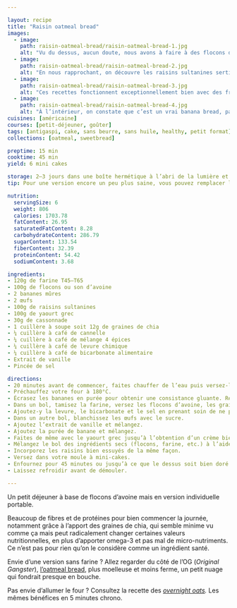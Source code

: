 ```yaml
---

layout: recipe
title: "Raisin oatmeal bread"
images:
  - image:
    path: raisin-oatmeal-bread/raisin-oatmeal-bread-1.jpg
    alt: "Vu du dessus, aucun doute, nous avons à faire à des flocons d’avoine."
  - image:
    path: raisin-oatmeal-bread/raisin-oatmeal-bread-2.jpg
    alt: "En nous rapprochant, on découvre les raisins sultanines sertis dans l’oatmeal bread."
  - image:
    path: raisin-oatmeal-bread/raisin-oatmeal-bread-3.jpg
    alt: "Ces recettes fonctionnent exceptionnellement bien avec des fruits séchés, qui apportent une texture différente des fruits frais."
  - image:
    path: raisin-oatmeal-bread/raisin-oatmeal-bread-4.jpg
    alt: "À l’intérieur, on constate que c’est un vrai banana bread, pas entièrement composé de flocons d’avoine. Il est plus dense et promet une mâche un peu plus résistante."
cuisines: [américaine]
courses: [petit-déjeuner, goûter]
tags: [antigaspi, cake, sans beurre, sans huile, healthy, petit format]
collections: [oatmeal, sweetbread]

preptime: 15 min
cooktime: 45 min
yield: 6 mini cakes

storage: 2–3 jours dans une boîte hermétique à l’abri de la lumière et de la chaleur. 5 jours au frigo. 2 mois au congélateur.
tip: Pour une version encore un peu plus saine, vous pouvez remplacer le sucre par du miel ou du sirop d’érable.

nutrition:
  servingSize: 6
  weight: 806
  calories: 1703.78
  fatContent: 26.95
  saturatedFatContent: 8.28
  carbohydrateContent: 286.79
  sugarContent: 133.54
  fiberContent: 32.39
  proteinContent: 54.42
  sodiumContent: 3.68

ingredients:
- 120g de farine T45–T65
- 100g de flocons ou son d’avoine
- 2 bananes mûres 
- 2 œufs
- 100g de raisins sultanines
- 100g de yaourt grec
- 30g de cassonnade
- 1 cuillère à soupe soit 12g de graines de chia
- ¼ cuillère à café de cannelle
- ¼ cuillère à café de mélange 4 épices
- ¼ cuillère à café de levure chimique
- ¼ cuillère à café de bicarbonate alimentaire
- Extrait de vanille 
- Pincée de sel 

directions:
- 20 minutes avant de commencer, faites chauffer de l’eau puis versez-la dans un bol avec les raisins pour les réhydrater.
- Préchauffez votre four à 180°C.
- Écrasez les bananes en purée pour obtenir une consistance gluante. Réservez.
- Dans un bol, tamisez la farine, versez les flocons d’avoine, les graines de chia, la cannelle et le mélange 4 épices. Mélangez. 
- Ajoutez-y la levure, le bicarbonate et le sel en prenant soin de ne pas les mettre en contact pour le moment. Réservez.
- Dans un autre bol, blanchissez les œufs avec le sucre. 
- Ajoutez l’extrait de vanille et mélangez.
- Ajoutez la purée de banane et mélangez.
- Faites de même avec le yaourt grec jusqu’à l’obtention d’un crème bien lisse.
- Mélangez le bol des ingrédients secs (flocons, farine, etc.) à l’aide d’un fouet puis incorporez le en 2 fois dans le bol des ingrédients humides à l’aide d’une maryse.
- Incorporez les raisins bien essuyés de la même façon.
- Versez dans votre moule à mini-cakes.
- Enfournez pour 45 minutes ou jusqu’à ce que le dessus soit bien doré et que la pointe d’un couteau ressorte légèrement humide.
- Laissez refroidir avant de démouler.

---
```


Un petit déjeuner à base de flocons d’avoine mais en version individuelle portable.

Beaucoup de fibres et de protéines pour bien commencer la journée, notamment grâce à l’apport des graines de chia, qui semble minime vu comme ça mais peut radicalement changer certaines valeurs nutritionnelles, en plus d’apporter omega-3 et pas mal de micro-nutriments. Ce n’est pas pour rien qu’on le considère comme un ingrédient santé.

Envie d’une version sans farine&nbsp;? Allez regarder du côté de l’OG (<i lang="en">Original Gangster</i>), [l’oatmeal bread](oatmeal-bread.html), plus moelleuse et moins ferme, un petit nuage qui fondrait presque en bouche.

Pas envie d’allumer le four&nbsp;? Consultez la recette des <i lang="en">[overnight oats](overnight-oats.html).</i> Les mêmes bénéfices en 5 minutes chrono.